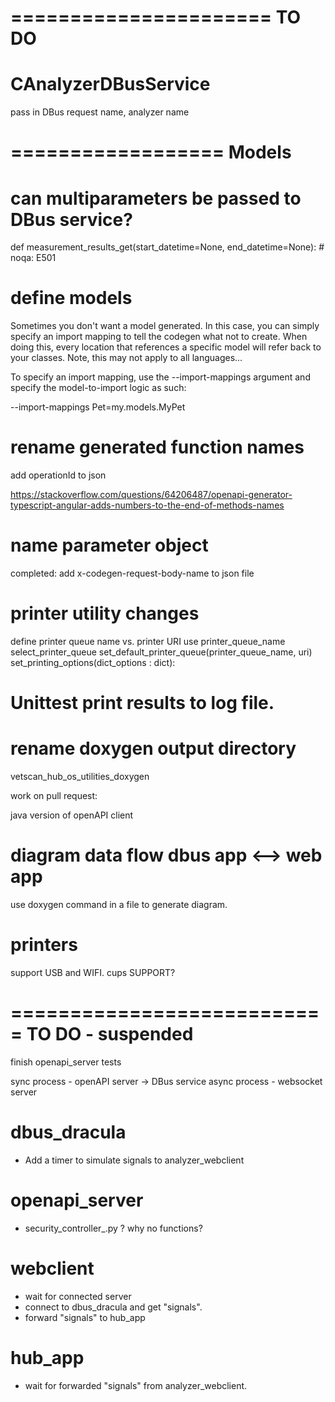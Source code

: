 ======================
	TO DO
======================

CAnalyzerDBusService
========================
pass in DBus request name, analyzer name

==================
Models
==================

can multiparameters be passed to DBus service?
======================================================
def measurement_results_get(start_datetime=None, end_datetime=None):  # noqa: E501

define models
==================
Sometimes you don't want a model generated.
 In this case, you can simply specify an import mapping
  to tell the codegen what not to create.
   When doing this, every location that references a specific model
    will refer back to your classes.
     Note, this may not apply to all languages...

To specify an import mapping,
 use the --import-mappings argument and
  specify the model-to-import logic as such:

--import-mappings Pet=my.models.MyPet


rename generated function names
===================================
add operationId to json

https://stackoverflow.com/questions/64206487/openapi-generator-typescript-angular-adds-numbers-to-the-end-of-methods-names

name parameter object
===========================
completed: add x-codegen-request-body-name to json file
  


printer utility changes
============================
define printer queue name vs. printer URI
use printer_queue_name
select_printer_queue
set_default_printer_queue(printer_queue_name, uri)
set_printing_options(dict_options : dict):

Unittest print results to log file.
========================================

rename doxygen output directory
====================================
  vetscan_hub_os_utilities_doxygen

work on pull request:

java version of openAPI client


diagram data flow dbus app <--> web app
========================================
  use doxygen command in a file to generate diagram.




printers
==================
  support USB and WIFI.
  cups SUPPORT?

===========================
	TO DO - suspended
===========================
finish openapi_server tests



sync process - openAPI server -> DBus service
async process - websocket server

dbus_dracula
==================
* Add a timer to simulate signals to analyzer_webclient

openapi_server
==================
* security_controller_.py ? why no functions?


webclient
==================
* wait for connected server
* connect to dbus_dracula and get "signals".
* forward "signals" to hub_app

hub_app
===================
* wait for forwarded "signals" from analyzer_webclient.



